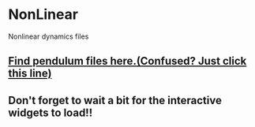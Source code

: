# NonLinear
Nonlinear dynamics files
## [Find pendulum files here.(Confused? Just click this line)](https://shantanu.rocks/NonLinear/Pendulum.html)
## Don't forget to wait a bit for the interactive widgets to load!!
